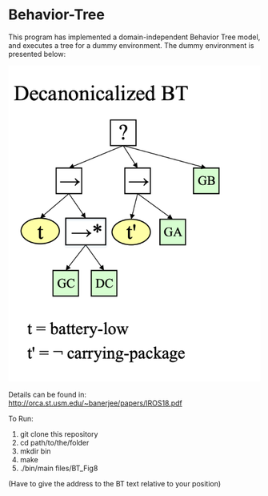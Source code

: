 # Behavior-Tree

This program has implemented a domain-independent Behavior Tree model, and executes a tree for a dummy environment. 
The dummy environment is presented below:

![Decanonicalized BT](./images/BT.png)

Details can be found in: http://orca.st.usm.edu/~banerjee/papers/IROS18.pdf

To Run:

1. git clone this repository
2. cd path/to/the/folder
3. mkdir bin
4. make
5. ./bin/main files/BT_Fig8


(Have to give the address to the BT text relative to your position)

